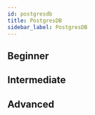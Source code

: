 ```yaml
---
id: postgresdb
title: PostgresDB
sidebar_label: PostgresDB
---
```


## Beginner

## Intermediate

## Advanced
